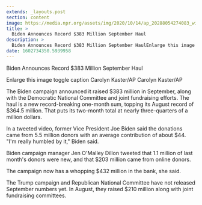 ```yaml
--- 
extends: _layouts.post 
section: content 
image: https://media.npr.org/assets/img/2020/10/14/ap_20288054274083_wide-14f43157c941868b15269e64a3d5aea2e2cb7692.jpg?s=1400 
title: > 
  Biden Announces Record $383 Million September Haul 
description: > 
  Biden Announces Record $383 Million September HaulEnlarge this image toggle caption Carolyn Kaster/AP Carolyn Kaster/APThe Biden campaign announced it raised $383 million in September, along with the Democratic National Committee and joint fundraising efforts.The haul is a new record-breaking one-month sum, topping its August record of $364.5 million.In a tweeted video, former Vice President Joe Biden said the donations came from 5.5 million donors with an average contribution of about $44.Biden campaign manager Jen O'Malley Dillon tweeted that 1.1 million of last month's donors were new, and that $203 million came from online donors.In August, they raised $210 million along with joint fundraising committees. 
date: 1602734350.5939958 
--- 
```

Biden Announces Record $383 Million September Haul

Enlarge this image toggle caption Carolyn Kaster/AP Carolyn Kaster/AP

The Biden campaign announced it raised $383 million in September, along with the Democratic National Committee and joint fundraising efforts. The haul is a new record-breaking one-month sum, topping its August record of $364.5 million. That puts its two-month total at nearly three-quarters of a million dollars.

In a tweeted video, former Vice President Joe Biden said the donations came from 5.5 million donors with an average contribution of about $44. "I'm really humbled by it," Biden said.

Biden campaign manager Jen O'Malley Dillon tweeted that 1.1 million of last month's donors were new, and that $203 million came from online donors.

The campaign now has a whopping $432 million in the bank, she said.

The Trump campaign and Republican National Committee have not released September numbers yet. In August, they raised $210 million along with joint fundraising committees.